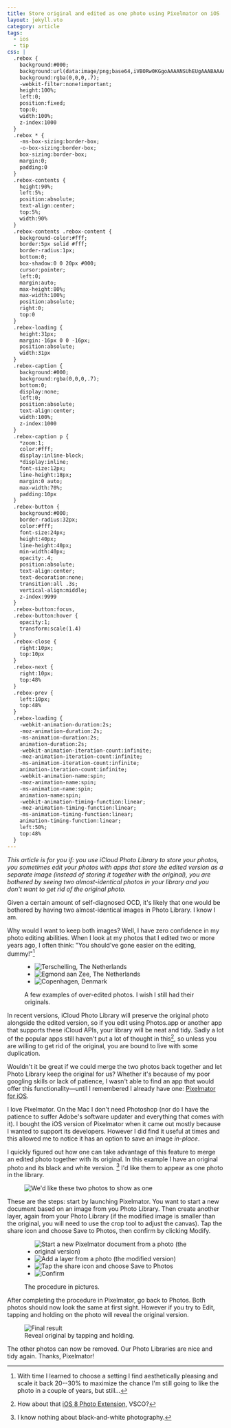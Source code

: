 ```yaml
---
title: Store original and edited as one photo using Pixelmator on iOS
layout: jekyll.vto
category: article
tags:
  - ios
  - tip
css: |
  .rebox {
    background:#000;
    background:url(data:image/png;base64,iVBORw0KGgoAAAANSUhEUgAAABAAAAAQCAYAAAAf8/9hAAAAIElEQVQ4T2NkYGDYDMRkA8ZRAxhGw4BhNAyA+WAYpAMAIFgLQfO9BoEAAAAASUVORK5CYII=);
    background:rgba(0,0,0,.7);
    -webkit-filter:none!important;
    height:100%;
    left:0;
    position:fixed;
    top:0;
    width:100%;
    z-index:1000
  }
  .rebox * {
    -ms-box-sizing:border-box;
    -o-box-sizing:border-box;
    box-sizing:border-box;
    margin:0;
    padding:0
  }
  .rebox-contents {
    height:90%;
    left:5%;
    position:absolute;
    text-align:center;
    top:5%;
    width:90%
  }
  .rebox-contents .rebox-content {
    background-color:#fff;
    border:5px solid #fff;
    border-radius:1px;
    bottom:0;
    box-shadow:0 0 20px #000;
    cursor:pointer;
    left:0;
    margin:auto;
    max-height:80%;
    max-width:100%;
    position:absolute;
    right:0;
    top:0
  }
  .rebox-loading {
    height:31px;
    margin:-16px 0 0 -16px;
    position:absolute;
    width:31px
  }
  .rebox-caption {
    background:#000;
    background:rgba(0,0,0,.7);
    bottom:0;
    display:none;
    left:0;
    position:absolute;
    text-align:center;
    width:100%;
    z-index:1000
  }
  .rebox-caption p {
    *zoom:1;
    color:#fff;
    display:inline-block;
    *display:inline;
    font-size:12px;
    line-height:18px;
    margin:0 auto;
    max-width:70%;
    padding:10px
  }
  .rebox-button {
    background:#000;
    border-radius:32px;
    color:#fff;
    font-size:24px;
    height:40px;
    line-height:40px;
    min-width:40px;
    opacity:.4;
    position:absolute;
    text-align:center;
    text-decoration:none;
    transition:all .3s;
    vertical-align:middle;
    z-index:9999
  }
  .rebox-button:focus,
  .rebox-button:hover {
    opacity:1;
    transform:scale(1.4)
  }
  .rebox-close {
    right:10px;
    top:10px
  }
  .rebox-next {
    right:10px;
    top:48%
  }
  .rebox-prev {
    left:10px;
    top:48%
  }
  .rebox-loading {
    -webkit-animation-duration:2s;
    -moz-animation-duration:2s;
    -ms-animation-duration:2s;
    animation-duration:2s;
    -webkit-animation-iteration-count:infinite;
    -moz-animation-iteration-count:infinite;
    -ms-animation-iteration-count:infinite;
    animation-iteration-count:infinite;
    -webkit-animation-name:spin;
    -moz-animation-name:spin;
    -ms-animation-name:spin;
    animation-name:spin;
    -webkit-animation-timing-function:linear;
    -moz-animation-timing-function:linear;
    -ms-animation-timing-function:linear;
    animation-timing-function:linear;
    left:50%;
    top:48%
  }
---
```


<script type="text/javascript">
!function(a,b){"function"==typeof define&&define.amd?define(function(){return b(a)}):b(a)}(window,function(a){var b=function(){function b(a){return null==a?String(a):W[X.call(a)]||"object"}function c(a){return"function"==b(a)}function d(a){return null!=a&&a==a.window}function e(a){return null!=a&&a.nodeType==a.DOCUMENT_NODE}function f(a){return"object"==b(a)}function g(a){return f(a)&&!d(a)&&Object.getPrototypeOf(a)==Object.prototype}function h(a){var b=!!a&&"length"in a&&a.length,c=z.type(a);return"function"!=c&&!d(a)&&("array"==c||0===b||"number"==typeof b&&b>0&&b-1 in a)}function i(a){return F.call(a,function(a){return null!=a})}function j(a){return a.length>0?z.fn.concat.apply([],a):a}function k(a){return a.replace(/::/g,"/").replace(/([A-Z]+)([A-Z][a-z])/g,"$1_$2").replace(/([a-z\d])([A-Z])/g,"$1_$2").replace(/_/g,"-").toLowerCase()}function l(a){return a in J?J[a]:J[a]=new RegExp("(^|\\s)"+a+"(\\s|$)")}function m(a,b){return"number"!=typeof b||K[k(a)]?b:b+"px"}function n(a){var b,c;return I[a]||(b=H.createElement(a),H.body.appendChild(b),c=getComputedStyle(b,"").getPropertyValue("display"),b.parentNode.removeChild(b),"none"==c&&(c="block"),I[a]=c),I[a]}function o(a){return"children"in a?G.call(a.children):z.map(a.childNodes,function(a){return 1==a.nodeType?a:void 0})}function p(a,b){var c,d=a?a.length:0;for(c=0;d>c;c++)this[c]=a[c];this.length=d,this.selector=b||""}function q(a,b,c){for(y in b)c&&(g(b[y])||_(b[y]))?(g(b[y])&&!g(a[y])&&(a[y]={}),_(b[y])&&!_(a[y])&&(a[y]=[]),q(a[y],b[y],c)):b[y]!==x&&(a[y]=b[y])}function r(a,b){return null==b?z(a):z(a).filter(b)}function s(a,b,d,e){return c(b)?b.call(a,d,e):b}function t(a,b,c){null==c?a.removeAttribute(b):a.setAttribute(b,c)}function u(a,b){var c=a.className||"",d=c&&c.baseVal!==x;return b===x?d?c.baseVal:c:void(d?c.baseVal=b:a.className=b)}function v(a){try{return a?"true"==a||("false"==a?!1:"null"==a?null:+a+""==a?+a:/^[\[\{]/.test(a)?z.parseJSON(a):a):a}catch(b){return a}}function w(a,b){b(a);for(var c=0,d=a.childNodes.length;d>c;c++)w(a.childNodes[c],b)}var x,y,z,A,B,C,D=[],E=D.concat,F=D.filter,G=D.slice,H=a.document,I={},J={},K={"column-count":1,columns:1,"font-weight":1,"line-height":1,opacity:1,"z-index":1,zoom:1},L=/^\s*<(\w+|!)[^>]*>/,M=/^<(\w+)\s*\/?>(?:<\/\1>|)$/,N=/<(?!area|br|col|embed|hr|img|input|link|meta|param)(([\w:]+)[^>]*)\/>/gi,O=/^(?:body|html)$/i,P=/([A-Z])/g,Q=["val","css","html","text","data","width","height","offset"],R=["after","prepend","before","append"],S=H.createElement("table"),T=H.createElement("tr"),U={tr:H.createElement("tbody"),tbody:S,thead:S,tfoot:S,td:T,th:T,"*":H.createElement("div")},V=/^[\w-]*$/,W={},X=W.toString,Y={},Z=H.createElement("div"),$={tabindex:"tabIndex",readonly:"readOnly","for":"htmlFor","class":"className",maxlength:"maxLength",cellspacing:"cellSpacing",cellpadding:"cellPadding",rowspan:"rowSpan",colspan:"colSpan",usemap:"useMap",frameborder:"frameBorder",contenteditable:"contentEditable"},_=Array.isArray||function(a){return a instanceof Array};return Y.matches=function(a,b){if(!b||!a||1!==a.nodeType)return!1;var c=a.matches||a.webkitMatchesSelector||a.mozMatchesSelector||a.oMatchesSelector||a.matchesSelector;if(c)return c.call(a,b);var d,e=a.parentNode,f=!e;return f&&(e=Z).appendChild(a),d=~Y.qsa(e,b).indexOf(a),f&&Z.removeChild(a),d},B=function(a){return a.replace(/-+(.)?/g,function(a,b){return b?b.toUpperCase():""})},C=function(a){return F.call(a,function(b,c){return a.indexOf(b)==c})},Y.fragment=function(a,b,c){var d,e,f;return M.test(a)&&(d=z(H.createElement(RegExp.$1))),d||(a.replace&&(a=a.replace(N,"<$1></$2>")),b===x&&(b=L.test(a)&&RegExp.$1),b in U||(b="*"),f=U[b],f.innerHTML=""+a,d=z.each(G.call(f.childNodes),function(){f.removeChild(this)})),g(c)&&(e=z(d),z.each(c,function(a,b){Q.indexOf(a)>-1?e[a](b):e.attr(a,b)})),d},Y.Z=function(a,b){return new p(a,b)},Y.isZ=function(a){return a instanceof Y.Z},Y.init=function(a,b){var d;if(!a)return Y.Z();if("string"==typeof a)if(a=a.trim(),"<"==a[0]&&L.test(a))d=Y.fragment(a,RegExp.$1,b),a=null;else{if(b!==x)return z(b).find(a);d=Y.qsa(H,a)}else{if(c(a))return z(H).ready(a);if(Y.isZ(a))return a;if(_(a))d=i(a);else if(f(a))d=[a],a=null;else if(L.test(a))d=Y.fragment(a.trim(),RegExp.$1,b),a=null;else{if(b!==x)return z(b).find(a);d=Y.qsa(H,a)}}return Y.Z(d,a)},z=function(a,b){return Y.init(a,b)},z.extend=function(a){var b,c=G.call(arguments,1);return"boolean"==typeof a&&(b=a,a=c.shift()),c.forEach(function(c){q(a,c,b)}),a},Y.qsa=function(a,b){var c,d="#"==b[0],e=!d&&"."==b[0],f=d||e?b.slice(1):b,g=V.test(f);return a.getElementById&&g&&d?(c=a.getElementById(f))?[c]:[]:1!==a.nodeType&&9!==a.nodeType&&11!==a.nodeType?[]:G.call(g&&!d&&a.getElementsByClassName?e?a.getElementsByClassName(f):a.getElementsByTagName(b):a.querySelectorAll(b))},z.contains=H.documentElement.contains?function(a,b){return a!==b&&a.contains(b)}:function(a,b){for(;b&&(b=b.parentNode);)if(b===a)return!0;return!1},z.type=b,z.isFunction=c,z.isWindow=d,z.isArray=_,z.isPlainObject=g,z.isEmptyObject=function(a){var b;for(b in a)return!1;return!0},z.isNumeric=function(a){var b=Number(a),c=typeof a;return null!=a&&"boolean"!=c&&("string"!=c||a.length)&&!isNaN(b)&&isFinite(b)||!1},z.inArray=function(a,b,c){return D.indexOf.call(b,a,c)},z.camelCase=B,z.trim=function(a){return null==a?"":String.prototype.trim.call(a)},z.uuid=0,z.support={},z.expr={},z.noop=function(){},z.map=function(a,b){var c,d,e,f=[];if(h(a))for(d=0;d<a.length;d++)c=b(a[d],d),null!=c&&f.push(c);else for(e in a)c=b(a[e],e),null!=c&&f.push(c);return j(f)},z.each=function(a,b){var c,d;if(h(a)){for(c=0;c<a.length;c++)if(b.call(a[c],c,a[c])===!1)return a}else for(d in a)if(b.call(a[d],d,a[d])===!1)return a;return a},z.grep=function(a,b){return F.call(a,b)},a.JSON&&(z.parseJSON=JSON.parse),z.each("Boolean Number String Function Array Date RegExp Object Error".split(" "),function(a,b){W["[object "+b+"]"]=b.toLowerCase()}),z.fn={constructor:Y.Z,length:0,forEach:D.forEach,reduce:D.reduce,push:D.push,sort:D.sort,splice:D.splice,indexOf:D.indexOf,concat:function(){var a,b,c=[];for(a=0;a<arguments.length;a++)b=arguments[a],c[a]=Y.isZ(b)?b.toArray():b;return E.apply(Y.isZ(this)?this.toArray():this,c)},map:function(a){return z(z.map(this,function(b,c){return a.call(b,c,b)}))},slice:function(){return z(G.apply(this,arguments))},ready:function(b){if("complete"===H.readyState||"loading"!==H.readyState&&!H.documentElement.doScroll)setTimeout(function(){b(z)},0);else{var c=function(){H.removeEventListener("DOMContentLoaded",c,!1),a.removeEventListener("load",c,!1),b(z)};H.addEventListener("DOMContentLoaded",c,!1),a.addEventListener("load",c,!1)}return this},get:function(a){return a===x?G.call(this):this[a>=0?a:a+this.length]},toArray:function(){return this.get()},size:function(){return this.length},remove:function(){return this.each(function(){null!=this.parentNode&&this.parentNode.removeChild(this)})},each:function(a){return D.every.call(this,function(b,c){return a.call(b,c,b)!==!1}),this},filter:function(a){return c(a)?this.not(this.not(a)):z(F.call(this,function(b){return Y.matches(b,a)}))},add:function(a,b){return z(C(this.concat(z(a,b))))},is:function(a){return"string"==typeof a?this.length>0&&Y.matches(this[0],a):a&&this.selector==a.selector},not:function(a){var b=[];if(c(a)&&a.call!==x)this.each(function(c){a.call(this,c)||b.push(this)});else{var d="string"==typeof a?this.filter(a):h(a)&&c(a.item)?G.call(a):z(a);this.forEach(function(a){d.indexOf(a)<0&&b.push(a)})}return z(b)},has:function(a){return this.filter(function(){return f(a)?z.contains(this,a):z(this).find(a).size()})},eq:function(a){return-1===a?this.slice(a):this.slice(a,+a+1)},first:function(){var a=this[0];return a&&!f(a)?a:z(a)},last:function(){var a=this[this.length-1];return a&&!f(a)?a:z(a)},find:function(a){var b,c=this;return b=a?"object"==typeof a?z(a).filter(function(){var a=this;return D.some.call(c,function(b){return z.contains(b,a)})}):1==this.length?z(Y.qsa(this[0],a)):this.map(function(){return Y.qsa(this,a)}):z()},closest:function(a,b){var c=[],d="object"==typeof a&&z(a);return this.each(function(f,g){for(;g&&!(d?d.indexOf(g)>=0:Y.matches(g,a));)g=g!==b&&!e(g)&&g.parentNode;g&&c.indexOf(g)<0&&c.push(g)}),z(c)},parents:function(a){for(var b=[],c=this;c.length>0;)c=z.map(c,function(a){return(a=a.parentNode)&&!e(a)&&b.indexOf(a)<0?(b.push(a),a):void 0});return r(b,a)},parent:function(a){return r(C(this.pluck("parentNode")),a)},children:function(a){return r(this.map(function(){return o(this)}),a)},contents:function(){return this.map(function(){return this.contentDocument||G.call(this.childNodes)})},siblings:function(a){return r(this.map(function(a,b){return F.call(o(b.parentNode),function(a){return a!==b})}),a)},empty:function(){return this.each(function(){this.innerHTML=""})},pluck:function(a){return z.map(this,function(b){return b[a]})},show:function(){return this.each(function(){"none"==this.style.display&&(this.style.display=""),"none"==getComputedStyle(this,"").getPropertyValue("display")&&(this.style.display=n(this.nodeName))})},replaceWith:function(a){return this.before(a).remove()},wrap:function(a){var b=c(a);if(this[0]&&!b)var d=z(a).get(0),e=d.parentNode||this.length>1;return this.each(function(c){z(this).wrapAll(b?a.call(this,c):e?d.cloneNode(!0):d)})},wrapAll:function(a){if(this[0]){z(this[0]).before(a=z(a));for(var b;(b=a.children()).length;)a=b.first();z(a).append(this)}return this},wrapInner:function(a){var b=c(a);return this.each(function(c){var d=z(this),e=d.contents(),f=b?a.call(this,c):a;e.length?e.wrapAll(f):d.append(f)})},unwrap:function(){return this.parent().each(function(){z(this).replaceWith(z(this).children())}),this},clone:function(){return this.map(function(){return this.cloneNode(!0)})},hide:function(){return this.css("display","none")},toggle:function(a){return this.each(function(){var b=z(this);(a===x?"none"==b.css("display"):a)?b.show():b.hide()})},prev:function(a){return z(this.pluck("previousElementSibling")).filter(a||"*")},next:function(a){return z(this.pluck("nextElementSibling")).filter(a||"*")},html:function(a){return 0 in arguments?this.each(function(b){var c=this.innerHTML;z(this).empty().append(s(this,a,b,c))}):0 in this?this[0].innerHTML:null},text:function(a){return 0 in arguments?this.each(function(b){var c=s(this,a,b,this.textContent);this.textContent=null==c?"":""+c}):0 in this?this.pluck("textContent").join(""):null},attr:function(a,b){var c;return"string"!=typeof a||1 in arguments?this.each(function(c){if(1===this.nodeType)if(f(a))for(y in a)t(this,y,a[y]);else t(this,a,s(this,b,c,this.getAttribute(a)))}):0 in this&&1==this[0].nodeType&&null!=(c=this[0].getAttribute(a))?c:x},removeAttr:function(a){return this.each(function(){1===this.nodeType&&a.split(" ").forEach(function(a){t(this,a)},this)})},prop:function(a,b){return a=$[a]||a,"string"!=typeof a||1 in arguments?this.each(function(c){if(f(a))for(y in a)this[$[y]||y]=a[y];else this[a]=s(this,b,c,this[a])}):this[0]&&this[0][a]},removeProp:function(a){return a=$[a]||a,this.each(function(){delete this[a]})},data:function(a,b){var c="data-"+a.replace(P,"-$1").toLowerCase(),d=1 in arguments?this.attr(c,b):this.attr(c);return null!==d?v(d):x},val:function(a){return 0 in arguments?(null==a&&(a=""),this.each(function(b){this.value=s(this,a,b,this.value)})):this[0]&&(this[0].multiple?z(this[0]).find("option").filter(function(){return this.selected}).pluck("value"):this[0].value)},offset:function(b){if(b)return this.each(function(a){var c=z(this),d=s(this,b,a,c.offset()),e=c.offsetParent().offset(),f={top:d.top-e.top,left:d.left-e.left};"static"==c.css("position")&&(f.position="relative"),c.css(f)});if(!this.length)return null;if(H.documentElement!==this[0]&&!z.contains(H.documentElement,this[0]))return{top:0,left:0};var c=this[0].getBoundingClientRect();return{left:c.left+a.pageXOffset,top:c.top+a.pageYOffset,width:Math.round(c.width),height:Math.round(c.height)}},css:function(a,c){if(arguments.length<2){var d=this[0];if("string"==typeof a){if(!d)return;return d.style[B(a)]||getComputedStyle(d,"").getPropertyValue(a)}if(_(a)){if(!d)return;var e={},f=getComputedStyle(d,"");return z.each(a,function(a,b){e[b]=d.style[B(b)]||f.getPropertyValue(b)}),e}}var g="";if("string"==b(a))c||0===c?g=k(a)+":"+m(a,c):this.each(function(){this.style.removeProperty(k(a))});else for(y in a)a[y]||0===a[y]?g+=k(y)+":"+m(y,a[y])+";":this.each(function(){this.style.removeProperty(k(y))});return this.each(function(){this.style.cssText+=";"+g})},index:function(a){return a?this.indexOf(z(a)[0]):this.parent().children().indexOf(this[0])},hasClass:function(a){return a?D.some.call(this,function(a){return this.test(u(a))},l(a)):!1},addClass:function(a){return a?this.each(function(b){if("className"in this){A=[];var c=u(this),d=s(this,a,b,c);d.split(/\s+/g).forEach(function(a){z(this).hasClass(a)||A.push(a)},this),A.length&&u(this,c+(c?" ":"")+A.join(" "))}}):this},removeClass:function(a){return this.each(function(b){if("className"in this){if(a===x)return u(this,"");A=u(this),s(this,a,b,A).split(/\s+/g).forEach(function(a){A=A.replace(l(a)," ")}),u(this,A.trim())}})},toggleClass:function(a,b){return a?this.each(function(c){var d=z(this),e=s(this,a,c,u(this));e.split(/\s+/g).forEach(function(a){(b===x?!d.hasClass(a):b)?d.addClass(a):d.removeClass(a)})}):this},scrollTop:function(a){if(this.length){var b="scrollTop"in this[0];return a===x?b?this[0].scrollTop:this[0].pageYOffset:this.each(b?function(){this.scrollTop=a}:function(){this.scrollTo(this.scrollX,a)})}},scrollLeft:function(a){if(this.length){var b="scrollLeft"in this[0];return a===x?b?this[0].scrollLeft:this[0].pageXOffset:this.each(b?function(){this.scrollLeft=a}:function(){this.scrollTo(a,this.scrollY)})}},position:function(){if(this.length){var a=this[0],b=this.offsetParent(),c=this.offset(),d=O.test(b[0].nodeName)?{top:0,left:0}:b.offset();return c.top-=parseFloat(z(a).css("margin-top"))||0,c.left-=parseFloat(z(a).css("margin-left"))||0,d.top+=parseFloat(z(b[0]).css("border-top-width"))||0,d.left+=parseFloat(z(b[0]).css("border-left-width"))||0,{top:c.top-d.top,left:c.left-d.left}}},offsetParent:function(){return this.map(function(){for(var a=this.offsetParent||H.body;a&&!O.test(a.nodeName)&&"static"==z(a).css("position");)a=a.offsetParent;return a})}},z.fn.detach=z.fn.remove,["width","height"].forEach(function(a){var b=a.replace(/./,function(a){return a[0].toUpperCase()});z.fn[a]=function(c){var f,g=this[0];return c===x?d(g)?g["inner"+b]:e(g)?g.documentElement["scroll"+b]:(f=this.offset())&&f[a]:this.each(function(b){g=z(this),g.css(a,s(this,c,b,g[a]()))})}}),R.forEach(function(c,d){var e=d%2;z.fn[c]=function(){var c,f,g=z.map(arguments,function(a){var d=[];return c=b(a),"array"==c?(a.forEach(function(a){return a.nodeType!==x?d.push(a):z.zepto.isZ(a)?d=d.concat(a.get()):void(d=d.concat(Y.fragment(a)))}),d):"object"==c||null==a?a:Y.fragment(a)}),h=this.length>1;return g.length<1?this:this.each(function(b,c){f=e?c:c.parentNode,c=0==d?c.nextSibling:1==d?c.firstChild:2==d?c:null;var i=z.contains(H.documentElement,f);g.forEach(function(b){if(h)b=b.cloneNode(!0);else if(!f)return z(b).remove();f.insertBefore(b,c),i&&w(b,function(b){if(!(null==b.nodeName||"SCRIPT"!==b.nodeName.toUpperCase()||b.type&&"text/javascript"!==b.type||b.src)){var c=b.ownerDocument?b.ownerDocument.defaultView:a;c.eval.call(c,b.innerHTML)}})})})},z.fn[e?c+"To":"insert"+(d?"Before":"After")]=function(a){return z(a)[c](this),this}}),Y.Z.prototype=p.prototype=z.fn,Y.uniq=C,Y.deserializeValue=v,z.zepto=Y,z}();return a.Zepto=b,void 0===a.$&&(a.$=b),function(b){function c(a){return a._zid||(a._zid=n++)}function d(a,b,d,g){if(b=e(b),b.ns)var h=f(b.ns);return(r[c(a)]||[]).filter(function(a){return a&&(!b.e||a.e==b.e)&&(!b.ns||h.test(a.ns))&&(!d||c(a.fn)===c(d))&&(!g||a.sel==g)})}function e(a){var b=(""+a).split(".");return{e:b[0],ns:b.slice(1).sort().join(" ")}}function f(a){return new RegExp("(?:^| )"+a.replace(" "," .* ?")+"(?: |$)")}function g(a,b){return a.del&&!t&&a.e in u||!!b}function h(a){return v[a]||t&&u[a]||a}function i(a,d,f,i,j,l,n){var o=c(a),p=r[o]||(r[o]=[]);d.split(/\s/).forEach(function(c){if("ready"==c)return b(document).ready(f);var d=e(c);d.fn=f,d.sel=j,d.e in v&&(f=function(a){var c=a.relatedTarget;return!c||c!==this&&!b.contains(this,c)?d.fn.apply(this,arguments):void 0}),d.del=l;var o=l||f;d.proxy=function(b){if(b=k(b),!b.isImmediatePropagationStopped()){b.data=i;var c=o.apply(a,b._args==m?[b]:[b].concat(b._args));return c===!1&&(b.preventDefault(),b.stopPropagation()),c}},d.i=p.length,p.push(d),"addEventListener"in a&&a.addEventListener(h(d.e),d.proxy,g(d,n))})}function j(a,b,e,f,i){var j=c(a);(b||"").split(/\s/).forEach(function(b){d(a,b,e,f).forEach(function(b){delete r[j][b.i],"removeEventListener"in a&&a.removeEventListener(h(b.e),b.proxy,g(b,i))})})}function k(a,c){if(c||!a.isDefaultPrevented){c||(c=a),b.each(z,function(b,d){var e=c[b];a[b]=function(){return this[d]=w,e&&e.apply(c,arguments)},a[d]=x});try{a.timeStamp||(a.timeStamp=Date.now())}catch(d){}(c.defaultPrevented!==m?c.defaultPrevented:"returnValue"in c?c.returnValue===!1:c.getPreventDefault&&c.getPreventDefault())&&(a.isDefaultPrevented=w)}return a}function l(a){var b,c={originalEvent:a};for(b in a)y.test(b)||a[b]===m||(c[b]=a[b]);return k(c,a)}var m,n=1,o=Array.prototype.slice,p=b.isFunction,q=function(a){return"string"==typeof a},r={},s={},t="onfocusin"in a,u={focus:"focusin",blur:"focusout"},v={mouseenter:"mouseover",mouseleave:"mouseout"};s.click=s.mousedown=s.mouseup=s.mousemove="MouseEvents",b.event={add:i,remove:j},b.proxy=function(a,d){var e=2 in arguments&&o.call(arguments,2);if(p(a)){var f=function(){return a.apply(d,e?e.concat(o.call(arguments)):arguments)};return f._zid=c(a),f}if(q(d))return e?(e.unshift(a[d],a),b.proxy.apply(null,e)):b.proxy(a[d],a);throw new TypeError("expected function")},b.fn.bind=function(a,b,c){return this.on(a,b,c)},b.fn.unbind=function(a,b){return this.off(a,b)},b.fn.one=function(a,b,c,d){return this.on(a,b,c,d,1)};var w=function(){return!0},x=function(){return!1},y=/^([A-Z]|returnValue$|layer[XY]$|webkitMovement[XY]$)/,z={preventDefault:"isDefaultPrevented",stopImmediatePropagation:"isImmediatePropagationStopped",stopPropagation:"isPropagationStopped"};b.fn.delegate=function(a,b,c){return this.on(b,a,c)},b.fn.undelegate=function(a,b,c){return this.off(b,a,c)},b.fn.live=function(a,c){return b(document.body).delegate(this.selector,a,c),this},b.fn.die=function(a,c){return b(document.body).undelegate(this.selector,a,c),this},b.fn.on=function(a,c,d,e,f){var g,h,k=this;return a&&!q(a)?(b.each(a,function(a,b){k.on(a,c,d,b,f)}),k):(q(c)||p(e)||e===!1||(e=d,d=c,c=m),(e===m||d===!1)&&(e=d,d=m),e===!1&&(e=x),k.each(function(k,m){f&&(g=function(a){return j(m,a.type,e),e.apply(this,arguments)}),c&&(h=function(a){var d,f=b(a.target).closest(c,m).get(0);return f&&f!==m?(d=b.extend(l(a),{currentTarget:f,liveFired:m}),(g||e).apply(f,[d].concat(o.call(arguments,1)))):void 0}),i(m,a,e,d,c,h||g)}))},b.fn.off=function(a,c,d){var e=this;return a&&!q(a)?(b.each(a,function(a,b){e.off(a,c,b)}),e):(q(c)||p(d)||d===!1||(d=c,c=m),d===!1&&(d=x),e.each(function(){j(this,a,d,c)}))},b.fn.trigger=function(a,c){return a=q(a)||b.isPlainObject(a)?b.Event(a):k(a),a._args=c,this.each(function(){a.type in u&&"function"==typeof this[a.type]?this[a.type]():"dispatchEvent"in this?this.dispatchEvent(a):b(this).triggerHandler(a,c)})},b.fn.triggerHandler=function(a,c){var e,f;return this.each(function(g,h){e=l(q(a)?b.Event(a):a),e._args=c,e.target=h,b.each(d(h,a.type||a),function(a,b){return f=b.proxy(e),e.isImmediatePropagationStopped()?!1:void 0})}),f},"focusin focusout focus blur load resize scroll unload click dblclick mousedown mouseup mousemove mouseover mouseout mouseenter mouseleave change select keydown keypress keyup error".split(" ").forEach(function(a){b.fn[a]=function(b){return 0 in arguments?this.bind(a,b):this.trigger(a)}}),b.Event=function(a,b){q(a)||(b=a,a=b.type);var c=document.createEvent(s[a]||"Events"),d=!0;if(b)for(var e in b)"bubbles"==e?d=!!b[e]:c[e]=b[e];return c.initEvent(a,d,!0),k(c)}}(b),function(a,b){function c(a){return a.replace(/([A-Z])/g,"-$1").toLowerCase()}function d(a){return e?e+a:a.toLowerCase()}var e,f,g,h,i,j,k,l,m,n,o="",p={Webkit:"webkit",Moz:"",O:"o"},q=document.createElement("div"),r=/^((translate|rotate|scale)(X|Y|Z|3d)?|matrix(3d)?|perspective|skew(X|Y)?)$/i,s={};q.style.transform===b&&a.each(p,function(a,c){return q.style[a+"TransitionProperty"]!==b?(o="-"+a.toLowerCase()+"-",e=c,!1):void 0}),f=o+"transform",s[g=o+"transition-property"]=s[h=o+"transition-duration"]=s[j=o+"transition-delay"]=s[i=o+"transition-timing-function"]=s[k=o+"animation-name"]=s[l=o+"animation-duration"]=s[n=o+"animation-delay"]=s[m=o+"animation-timing-function"]="",a.fx={off:e===b&&q.style.transitionProperty===b,speeds:{_default:400,fast:200,slow:600},cssPrefix:o,transitionEnd:d("TransitionEnd"),animationEnd:d("AnimationEnd")},a.fn.animate=function(c,d,e,f,g){return a.isFunction(d)&&(f=d,e=b,d=b),a.isFunction(e)&&(f=e,e=b),a.isPlainObject(d)&&(e=d.easing,f=d.complete,g=d.delay,d=d.duration),d&&(d=("number"==typeof d?d:a.fx.speeds[d]||a.fx.speeds._default)/1e3),g&&(g=parseFloat(g)/1e3),this.anim(c,d,e,f,g)},a.fn.anim=function(d,e,o,p,q){var t,u,v,w={},x="",y=this,z=a.fx.transitionEnd,A=!1;if(e===b&&(e=a.fx.speeds._default/1e3),q===b&&(q=0),a.fx.off&&(e=0),"string"==typeof d)w[k]=d,w[l]=e+"s",w[n]=q+"s",w[m]=o||"linear",z=a.fx.animationEnd;else{u=[];for(t in d)r.test(t)?x+=t+"("+d[t]+") ":(w[t]=d[t],u.push(c(t)));x&&(w[f]=x,u.push(f)),e>0&&"object"==typeof d&&(w[g]=u.join(", "),w[h]=e+"s",w[j]=q+"s",w[i]=o||"linear")}return v=function(b){if("undefined"!=typeof b){if(b.target!==b.currentTarget)return;a(b.target).unbind(z,v)}else a(this).unbind(z,v);A=!0,a(this).css(s),p&&p.call(this)},e>0&&(this.bind(z,v),setTimeout(function(){A||v.call(y)},1e3*(e+q)+25)),this.size()&&this.get(0).clientLeft,this.css(w),0>=e&&setTimeout(function(){y.each(function(){v.call(this)})},0),this},q=null}(b),function(b,c){function d(a,d,e,f,g){"function"!=typeof d||g||(g=d,d=c);var h={opacity:e};return f&&(h.scale=f,a.css(b.fx.cssPrefix+"transform-origin","0 0")),a.animate(h,d,null,g)}function e(a,c,e,f){return d(a,c,0,e,function(){g.call(b(this)),f&&f.call(this)})}var f=(a.document,b.fn.show),g=b.fn.hide,h=b.fn.toggle;b.fn.show=function(a,b){return f.call(this),a===c?a=0:this.css("opacity",0),d(this,a,1,"1,1",b)},b.fn.hide=function(a,b){return a===c?g.call(this):e(this,a,"0,0",b)},b.fn.toggle=function(a,d){return a===c||"boolean"==typeof a?h.call(this,a):this.each(function(){var c=b(this);c["none"==c.css("display")?"show":"hide"](a,d)})},b.fn.fadeTo=function(a,b,c){return d(this,a,b,null,c)},b.fn.fadeIn=function(a,b){var c=this.css("opacity");return c>0?this.css("opacity",0):c=1,f.call(this).fadeTo(a,c,b)},b.fn.fadeOut=function(a,b){return e(this,a,null,b)},b.fn.fadeToggle=function(a,c){return this.each(function(){var d=b(this);d[0==d.css("opacity")||"none"==d.css("display")?"fadeIn":"fadeOut"](a,c)})}}(b),b}),function(a){a.rebox=function(b,c){this.settings=a.extend(!0,{},a.rebox.defaults,c),this.$el=b,this.$box=null,this.$items=null,this.idx=0,this.enable()},a.rebox.defaults={theme:"rebox",selector:null,prev:"&larr;",next:"&rarr;",loading:"%",close:"&times;",speed:400,zIndex:1e3,cycle:!0,captionAttr:"title",template:"image",templates:{image:function(b,c,d){return a('<img src="'+b.attr("href")+'" class="'+c.theme+'-content" />').on("load",d)}}},a.rebox.setDefaults=function(b){a.rebox.defaults=a.extend(!0,{},a.rebox.defaults,b)},a.rebox.lookup={i:0},a.extend(a.rebox.prototype,{enable:function(){var a=this;return a.$el.on("click.rebox",a.settings.selector,function(b){b.preventDefault(),a.open(this)})},open:function(b){var c=this;return c.$items=null===c.settings.selector?c.$el:c.$el.find(c.settings.selector),isNaN(b)&&(b=c.$items.index(b)),c.$box=a('<div class="'+c.settings.theme+'" style="display:none;"><a href="#" class="'+c.settings.theme+"-close "+c.settings.theme+'-button">'+c.settings.close+'</a><a href="#" class="'+c.settings.theme+"-prev "+c.settings.theme+'-button">'+c.settings.prev+'</a><a href="#" class="'+c.settings.theme+"-next "+c.settings.theme+'-button">'+c.settings.next+'</a><div class="'+c.settings.theme+'-contents"></div><div class="'+c.settings.theme+'-caption"><p></p></div></div>').appendTo("body").css("zIndex",c.settings.zIndex).fadeIn(c.settings.speed).on("click.rebox","."+c.settings.theme+"-close",function(a){a.preventDefault(),c.close()}).on("click.rebox","."+c.settings.theme+"-next",function(a){a.preventDefault(),c.next()}).on("click.rebox","."+c.settings.theme+"-prev",function(a){a.preventDefault(),c.prev()}).on("click.rebox","."+c.settings.theme+"-contents",function(b){b.preventDefault(),a(b.target).hasClass(c.settings.theme+"-content")&&c.$items.length>1?c.next():c.close()}),a(document).on("swipeLeft.rebox",function(a){c.next()}).on("swipeRight.rebox",function(a){c.prev()}).on("keydown.rebox",function(a){a.preventDefault();var b=window.event?event.keyCode:a.keyCode;switch(b){case 27:c.close();break;case 37:c.prev();break;case 39:c.next()}}),c.$el.trigger("rebox:open",[c]),c["goto"](b),c.$el},close:function(){var b=this;return b.$box&&b.$box.length&&b.$box.fadeOut(b.settings.speed,function(a){b.$box.remove(),b.$box=null,b.$el.trigger("rebox:close",[b])}),a(document).off(".rebox"),b.$el},"goto":function(b){var c=this,d=a(c.$items[b]),e=d.attr(c.settings.captionAttr),f=(c.$box.children("."+c.settings.theme+"-caption")[e?"show":"hide"]().children("p").text(e),c.$box.children("."+c.settings.theme+"-contents")),g=null;return d.length&&(c.idx=b,f.html('<div class="'+c.settings.theme+"-loading "+c.settings.theme+'-button">'+c.settings.loading+"</div>"),g=c.settings.templates[d.data("rebox-template")||c.settings.template](d,c.settings,function(b){f.empty().append(a(this))}),1!=c.$items.length&&c.settings.cycle||(c.$box.children("."+c.settings.theme+"-prev")[0>=b?"hide":"show"](),c.$box.children("."+c.settings.theme+"-next")[b>=c.$items.length-1?"hide":"show"]()),c.$el.trigger("rebox:goto",[c,b,d,g])),c.$el},prev:function(){var a=this;return a["goto"](0===a.idx?a.$items.length-1:a.idx-1)},next:function(){var a=this;return a["goto"](a.idx===a.$items.length-1?0:a.idx+1)},disable:function(){var a=this;return a.close().off(".rebox").trigger("rebox:disable",[a])},destroy:function(){var a=this;return a.disable().removeData("rebox").trigger("rebox:destroy")},option:function(a,b){var c=this;return void 0!==b?(c.settings[a]=b,c.disable().enable()):c.settings[a]}}),a.fn.rebox=function(b){b=b||{};var c=Array.prototype.slice.call(arguments);if("string"==typeof b){if("option"==b&&"string"==typeof c[1]&&2===c.length){var d=a.rebox.lookup[a(this).data("rebox")];return d[b].apply(d,c.slice(1))}return this.each(function(){var d=a.rebox.lookup[a(this).data("rebox")];d[b].apply(d,c.slice(1))})}return this.each(function(){var c=a(this);a.rebox.lookup[++a.rebox.lookup.i]=new a.rebox(c,b),c.data("rebox",a.rebox.lookup.i)})}}(window.jQuery||window.Zepto||window.$);

Zepto(function($){
  $(".image-collection").rebox({
    selector: "img",
    captionAttr: "alt",
    cycle: false,
    template: "imageOnly",
    templates: {
      imageOnly: function(item, settings, callback) {
        var src = item.attr("src"),
          alt = item.attr("alt"),
          klass = settings.theme + "-content"

        return $("<img>", {src: src, alt: alt, class: klass}).load(callback);
      }
    }
  });
})
console.log("BOO")
</script>

_This article is for you if: you use iCloud Photo Library to store your
photos, you sometimes edit your photos with apps that store the edited
version as a separate image (instead of storing it together with the
original), you are bothered by seeing two almost-identical photos in your
library and you don't want to get rid of the original photo._

Given a certain amount of self-diagnosed OCD, it's likely that one would be
bothered by having two almost-identical images in Photo Library. I know I am.

Why would I want to keep both images? Well, I have zero confidence in my photo
editing abilities. When I look at my photos that I edited two or more years
ago, I often think: "You should've gone easier on the editing, dummy!"[^editing]

<figure class="w-screen ml-[calc(-50vw+50%)] image-collection">
  <ul class="not-prose flex list-none">
    <li><img src="/img/store-original-modified-photo-pixelmator-ios/over-edit-example-1.jpg" alt="Terschelling, The Netherlands"></li>
    <li><img src="/img/store-original-modified-photo-pixelmator-ios/over-edit-example-2.jpg" alt="Egmond aan Zee, The Netherlands"></li>
    <li><img src="/img/store-original-modified-photo-pixelmator-ios/over-edit-example-3.jpg" alt="Copenhagen, Denmark"></li>
  </ul>
  <figcaption class="text-center">
    A few examples of over-edited photos. I wish I still had their originals.
  </figcaption>
</figure>

In recent versions, iCloud Photo Library will preserve the original photo
alongside the edited version, so if you edit using Photos.app or another app
that supports these iCloud APIs, your library will be neat and tidy. Sadly a
lot of the popular apps still haven't put a lot of thought in this[^vsco-rant],
so unless you are willing to get rid of the original, you are bound to live
with some duplication.

Wouldn't it be great if we could merge the two photos back together and let
Photo Library keep the original for us? Whether it's because of my poor
googling skills or lack of patience, I wasn't able to find an app that would
offer this functionality—until I remembered I already have one: [Pixelmator
for iOS][pixelmator-ios].

I love Pixelmator. On the Mac I don't need Photoshop (nor do I have the
patience to suffer Adobe's software updater and everything that comes with
it). I bought the iOS version of Pixelmator when it came out mostly because I
wanted to support its developers. However I did find it useful at times and
this allowed me to notice it has an option to save an image _in-place_.

I quickly figured out how one can take advantage of this feature to merge an
edited photo together with its original. In this example I have an original
photo and its black and white version. [^bw] I'd like them to appear as one
photo in the library.

<figure class="screenshot">
  <img src="/img/store-original-modified-photo-pixelmator-ios/photo-library-start.png" alt="We'd like these two photos to show as one">
</figure>

These are the steps: start by launching Pixelmator. You want to start a new
document based on an image from you Photo Library. Then create another layer,
again from your Photo Library (if the modified image is smaller than the
original, you will need to use the crop tool to adjust the canvas). Tap the
share icon and choose Save to Photos, then confirm by clicking Modify.

<figure class="w-screen ml-[calc(-50vw+50%)] image-collection screenshot">
  <ul class="grid sm:grid-cols-2 xl:grid-cols-4 not-prose list-none">
    <li><img src="/img/store-original-modified-photo-pixelmator-ios/pixelmator-step-1.png" alt="Start a new Pixelmator document from a photo (the original version)"></li>
    <li><img src="/img/store-original-modified-photo-pixelmator-ios/pixelmator-step-2.png" alt="Add a layer from a photo (the modified version)"></li>
    <li><img src="/img/store-original-modified-photo-pixelmator-ios/pixelmator-step-3.png" alt="Tap the share icon and choose Save to Photos"></li>
    <li><img src="/img/store-original-modified-photo-pixelmator-ios/pixelmator-step-4.png" alt="Confirm"></li>
  </ul>
  <figcaption class="text-center italic">The procedure in pictures.</figcaption>
</figure>

After completing the procedure in Pixelmator, go back to Photos. Both
photos should now look the same at first sight. However if you try to Edit,
tapping and holding on the photo will reveal the original version.

<figure class="m-auto screenshot">
  <img src="/img/store-original-modified-photo-pixelmator-ios/photo-library-final.gif" alt="Final result" class="w-[500px] h-[375px] m-auto">
  <figcaption class="text-center italic">Reveal original by tapping and holding.</figcaption>
</figure>

The other photos can now be removed. Our Photo Libraries are nice and tidy
again. Thanks, Pixelmator!

[^editing]: With time I learned to choose a setting I find aesthetically pleasing and scale it back 20--30% to maximize the chance I'm still going to like the photo in a couple of years, but still…

[^vsco-rant]: How about that [iOS 8 Photo Extension][vsco-faq], VSCO?

[^bw]: I know nothing about black-and-white photography.

[vsco-faq]: https://support.vsco.co/hc/en-us/articles/203001254-VSCO-x-iOS-Where-is-the-iOS-8-Photo-Extension-
[pixelmator-ios]: http://www.pixelmator.com/ios/
